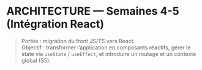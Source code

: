 # ARCHITECTURE — Semaines 4-5 (Intégration React)

> Portée : migration du front JS/TS vers React.  
> Objectif : transformer l’application en composants réactifs, gérer le state via `useState` / `useEffect`, et introduire un routage et un contexte global (S5).
